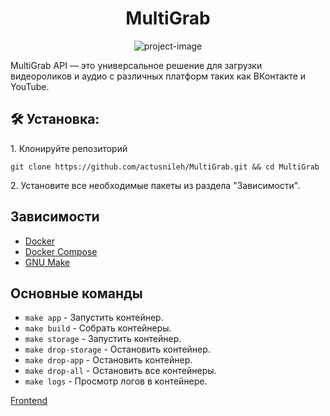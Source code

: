 <h1 align="center" id="title">MultiGrab</h1>

<p align="center"><img src="https://socialify.git.ci/actusnileh/MultiGrab/image?font=Inter&language=1&logo=https%3A%2F%2Fi.ibb.co%2Fzmb0Sym%2F51454cdae7db.png&name=1&pattern=Signal&stargazers=1&theme=Auto" alt="project-image"></p>

<p id="description">MultiGrab API — это универсальное решение для загрузки видеороликов и аудио с различных платформ таких как ВКонтакте и YouTube.</p>

<h2>🛠️ Установка:</h2>

<p>1. Клонируйте репозиторий</p>

```
git clone https://github.com/actusnileh/MultiGrab.git && cd MultiGrab
```

<p>2. Установите все необходимые пакеты из раздела "Зависимости".</p>
  
<h2> Зависимости </h2>

- [Docker](https://www.docker.com/get-started)
- [Docker Compose](https://docs.docker.com/compose/install/)
- [GNU Make](https://www.gnu.org/software/make/)


<h2> Основные команды </h2>

* `make app` - Запустить контейнер.
* `make build` - Собрать контейнеры.
* `make storage` - Запустить контейнер.
* `make drop-storage` - Остановить контейнер.
* `make drop-app` - Остановить контейнер.
* `make drop-all` - Остановить все контейнеры.
* `make logs` - Просмотр логов в контейнере.

[Frontend](https://github.com/PxrpGill/multi_grab_frontend)
